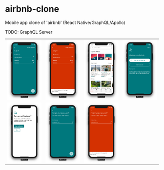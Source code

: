 # airbnb-clone

Mobile app clone of 'airbnb' (React Native/GraphQL/Apollo)

TODO: GraphQL Server
<table>
  <tr>
    <td><img src="client/screenshots/log_in.png" width="200"></td>
    <td><img src="client/screenshots/log_in_bad.png" width="200"></td>
    <td><img src="client/screenshots/logged_in.png" width="200"></td>
    <td><img src="client/screenshots/logged_out.png" width="200"></td>
  <tr>
  <tr>
    <td><img src="client/screenshots/turn_not.png" width="200"></td>
    <td><img src="client/screenshots/forgot_password.png" width="200"></td>
    <td><img src="client/screenshots/forgot_password_bad.png" width="200"></td>
  <tr>
</table>

